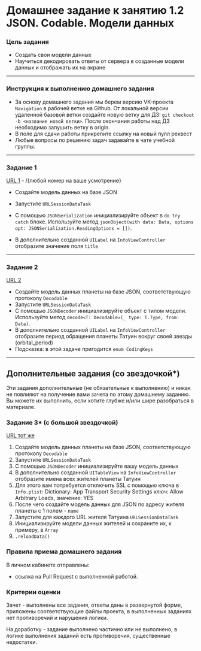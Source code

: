 # Домашнее задание к занятию 1.2 	JSON. Codable. Модели данных

### Цель задания

- Создать свои модели данных
- Научиться декодировать ответы от сервера в созданные модели данных и отображать их на экране

------

### Инструкция к выполнению домашнего задания

* За основу домашнего задания мы берем версию VK-проекта `Navigation` в рабочей ветке на Github. 
От локальной версии удаленной базовой ветки создайте новую ветку для ДЗ: `git checkout -b <название новой ветки>`. 
После окончания работы над ДЗ необходимо запушить ветку в origin.
* В поле для сдачи работы прикрепите ссылку на новый пулл реквест
* Любые вопросы по решению задач задавайте в чате учебной группы.

---

### Задание 1

[URL 1](https://jsonplaceholder.typicode.com/todos/) - /{любой номер на ваше усмотрение}

- Создайте модель данных на базе JSON
- Запустите `URLSessionDataTask` 
- С помощью `JSONSerialization` инициализируйте объект в `do try catch` блоке. Используйте метод `jsonObject(with data: Data, options opt: JSONSerialization.ReadingOptions = [])`.

- В дополнительно созданной `UILabel` на `InfoViewController` отобразите значение поля `title`

---

### Задание 2

[URL 2](https://swapi.dev/api/planets/1)

- Создайте модель данных планеты на базе JSON, соответствующую протоколу `Decodable` 
- Запустите `URLSessionDataTask` 
- С помощью `JSONDecoder` инициализируйте объект с типом модели. Используйте метод `decode<T: Decodable>(_ type: T.Type, from: Data)`.
- В дополнительно созданной `UILabel` на `InfoViewController` отобразите период обращения планеты Татуин вокруг своей звезды (orbital_period)
- Подсказка: в этой задаче пригодится `enum CodingKeys` 

---

## Дополнительные задания (со звездочкой*)

Эти задания дополнительные (не обязательные к выполнению) и никак не повлияют на получение вами зачета по этому домашнему заданию. Вы можете их выполнить, если хотите глубже и/или шире разобраться в материале.

### Задание 3* (с большой звездочкой)

[URL тот же](https://swapi.dev/api/planets/1)

1. Создайте модель данных планеты на базе JSON, соответствующую протоколу `Decodable` 
2. Запустите `URLSessionDataTask` 
3. С помощью `JSONDecoder` инициализируйте вашу модель данных
4. В дополнительно созданной `UITableView` на `InfoViewController` отобразите имена всех жителей планеты Татуин
5. Для этого вам потребуется отключить SSL с помощью ключа в `Info.plist`: 
    Dictionary: App Transport Security Settings
    ключ: Allow Arbitrary Loads, значение: YES
6. После чего создайте модель данных для JSON по адресу жителя планеты с 1 полем - `name` 
7. Запустите для каждого URL жителя Татуина `URLSessionDataTask`
8. Инициализируйте модели данных жителей и сохраните их, к примеру, в `Array` 
9. `.reloadData()`


### Правила приема домашнего задания

В личном кабинете отправлены:

- ссылка на Pull Request с выполненной работой.

### Критерии оценки

Зачет - выполнены все задания, ответы даны в развернутой форме, приложены соответствующие файлы проекта, в выполненных заданиях нет противоречий и нарушения логики.

На доработку - задание выполнено частично или не выполнено, в логике выполнения заданий есть противоречия, существенные недостатки.
